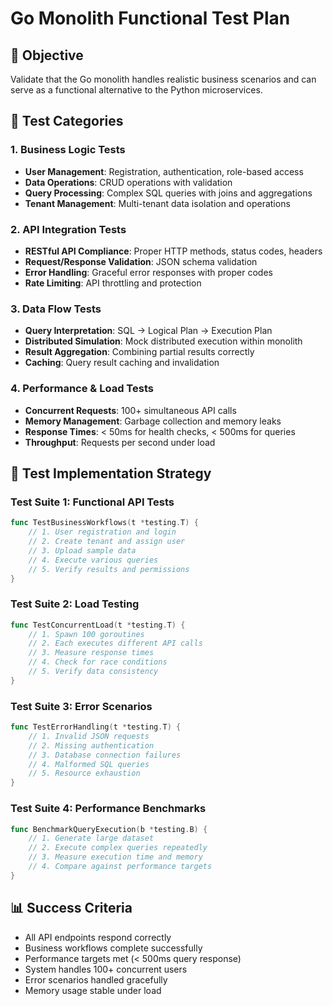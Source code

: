 # Go Monolith Functional Test Plan

## 🎯 Objective
Validate that the Go monolith handles realistic business scenarios and can serve as a functional alternative to the Python microservices.

## 🧪 Test Categories

### **1. Business Logic Tests**
- **User Management**: Registration, authentication, role-based access
- **Data Operations**: CRUD operations with validation
- **Query Processing**: Complex SQL queries with joins and aggregations
- **Tenant Management**: Multi-tenant data isolation and operations

### **2. API Integration Tests**
- **RESTful API Compliance**: Proper HTTP methods, status codes, headers
- **Request/Response Validation**: JSON schema validation
- **Error Handling**: Graceful error responses with proper codes
- **Rate Limiting**: API throttling and protection

### **3. Data Flow Tests**
- **Query Interpretation**: SQL → Logical Plan → Execution Plan
- **Distributed Simulation**: Mock distributed execution within monolith
- **Result Aggregation**: Combining partial results correctly
- **Caching**: Query result caching and invalidation

### **4. Performance & Load Tests**
- **Concurrent Requests**: 100+ simultaneous API calls
- **Memory Management**: Garbage collection and memory leaks
- **Response Times**: < 50ms for health checks, < 500ms for queries
- **Throughput**: Requests per second under load

## 🔧 Test Implementation Strategy

### **Test Suite 1: Functional API Tests**
```go
func TestBusinessWorkflows(t *testing.T) {
    // 1. User registration and login
    // 2. Create tenant and assign user
    // 3. Upload sample data
    // 4. Execute various queries
    // 5. Verify results and permissions
}
```

### **Test Suite 2: Load Testing**
```go
func TestConcurrentLoad(t *testing.T) {
    // 1. Spawn 100 goroutines
    // 2. Each executes different API calls
    // 3. Measure response times
    // 4. Check for race conditions
    // 5. Verify data consistency
}
```

### **Test Suite 3: Error Scenarios**
```go
func TestErrorHandling(t *testing.T) {
    // 1. Invalid JSON requests
    // 2. Missing authentication
    // 3. Database connection failures
    // 4. Malformed SQL queries
    // 5. Resource exhaustion
}
```

### **Test Suite 4: Performance Benchmarks**
```go
func BenchmarkQueryExecution(b *testing.B) {
    // 1. Generate large dataset
    // 2. Execute complex queries repeatedly
    // 3. Measure execution time and memory
    // 4. Compare against performance targets
}
```

## 📊 Success Criteria
- All API endpoints respond correctly
- Business workflows complete successfully
- Performance targets met (< 500ms query response)
- System handles 100+ concurrent users
- Error scenarios handled gracefully
- Memory usage stable under load
